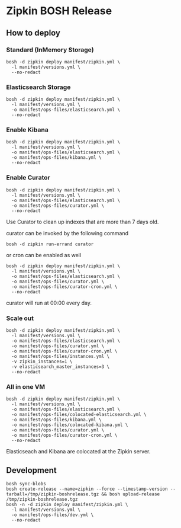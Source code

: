 # Zipkin BOSH Release

## How to deploy

### Standard (InMemory Storage)

```
bosh -d zipkin deploy manifest/zipkin.yml \
  -l manifest/versions.yml \
  --no-redact
```

###  Elasticsearch Storage

```
bosh -d zipkin deploy manifest/zipkin.yml \
  -l manifest/versions.yml \
  -o manifest/ops-files/elasticsearch.yml \
  --no-redact
```

###  Enable Kibana

```
bosh -d zipkin deploy manifest/zipkin.yml \
  -l manifest/versions.yml \
  -o manifest/ops-files/elasticsearch.yml \
  -o manifest/ops-files/kibana.yml \
  --no-redact
```

### Enable Curator

```
bosh -d zipkin deploy manifest/zipkin.yml \
  -l manifest/versions.yml \
  -o manifest/ops-files/elasticsearch.yml \
  -o manifest/ops-files/curator.yml \
  --no-redact
```

Use Curator to clean up indexes that are more than 7 days old.

curator can be invoked by the following command

```
bosh -d zipkin run-errand curator
```

or cron can be enabled as well

```
bosh -d zipkin deploy manifest/zipkin.yml \
  -l manifest/versions.yml \
  -o manifest/ops-files/elasticsearch.yml \
  -o manifest/ops-files/curator.yml \
  -o manifest/ops-files/curator-cron.yml \
  --no-redact
```

curator will run at 00:00 every day.

### Scale out

```
bosh -d zipkin deploy manifest/zipkin.yml \
  -l manifest/versions.yml \
  -o manifest/ops-files/elasticsearch.yml \
  -o manifest/ops-files/curator.yml \
  -o manifest/ops-files/curator-cron.yml \
  -o manifest/ops-files/instances.yml \
  -v zipkin_instances=1 \
  -v elasticsearch_master_instances=3 \
  --no-redact
```

### All in one VM

```
bosh -d zipkin deploy manifest/zipkin.yml \
  -l manifest/versions.yml \
  -o manifest/ops-files/elasticsearch.yml \
  -o manifest/ops-files/colocated-elasticsearch.yml \
  -o manifest/ops-files/kibana.yml \
  -o manifest/ops-files/colocated-kibana.yml \
  -o manifest/ops-files/curator.yml \
  -o manifest/ops-files/curator-cron.yml \
  --no-redact
```

Elasticseach and Kibana are colocated at the Zipkin server.

## Development

```
bosh sync-blobs
bosh create-release --name=zipkin --force --timestamp-version --tarball=/tmp/zipkin-boshrelease.tgz && bosh upload-release /tmp/zipkin-boshrelease.tgz 
bosh -n -d zipkin deploy manifest/zipkin.yml \
  -l manifest/versions.yml \
  -o manifest/ops-files/dev.yml \
  --no-redact
```